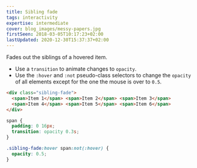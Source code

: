 ```yaml
---
title: Sibling fade
tags: interactivity
expertise: intermediate
cover: blog_images/messy-papers.jpg
firstSeen: 2018-03-05T10:17:23+02:00
lastUpdated: 2020-12-30T15:37:37+02:00
---
```


Fades out the siblings of a hovered item.

- Use a `transition` to animate changes to `opacity`.
- Use the `:hover` and `:not` pseudo-class selectors to change the `opacity` of all elements except for the one the mouse is over to `0.5`.

```html
<div class="sibling-fade">
  <span>Item 1</span> <span>Item 2</span> <span>Item 3</span>
  <span>Item 4</span> <span>Item 5</span> <span>Item 6</span>
</div>
```

```css
span {
  padding: 0 16px;
  transition: opacity 0.3s;
}

.sibling-fade:hover span:not(:hover) {
  opacity: 0.5;
}
```
